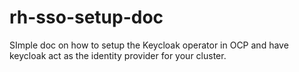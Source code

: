 # rh-sso-setup-doc
SImple doc on how to setup the Keycloak operator in OCP and have keycloak act as the identity provider for your cluster.
